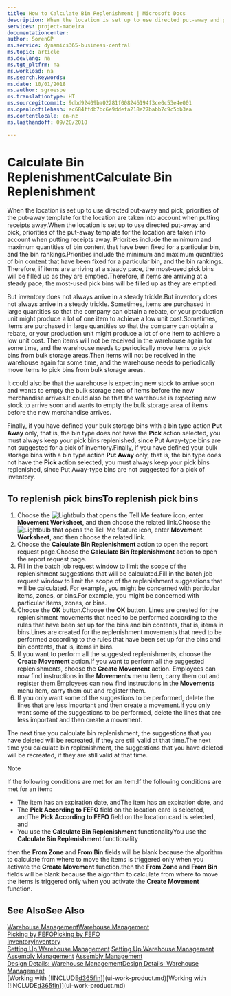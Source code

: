 ```yaml
---
title: How to Calculate Bin Replenishment | Microsoft Docs
description: When the location is set up to use directed put-away and pick, priorities of the put-away template for the location are taken into account when putting receipts away.
services: project-madeira
documentationcenter: 
author: SorenGP
ms.service: dynamics365-business-central
ms.topic: article
ms.devlang: na
ms.tgt_pltfrm: na
ms.workload: na
ms.search.keywords: 
ms.date: 10/01/2018
ms.author: sgroespe
ms.translationtype: HT
ms.sourcegitcommit: 9dbd92409ba02281f008246194f3ce0c53e4e001
ms.openlocfilehash: ac684ffdb7bc6e9ddefa218e27babb7c9c5bb3ea
ms.contentlocale: en-nz
ms.lasthandoff: 09/28/2018

---
```

# <a name="calculate-bin-replenishment"></a><span data-ttu-id="9e289-103">Calculate Bin Replenishment</span><span class="sxs-lookup"><span data-stu-id="9e289-103">Calculate Bin Replenishment</span></span>
<span data-ttu-id="9e289-104">When the location is set up to use directed put-away and pick, priorities of the put-away template for the location are taken into account when putting receipts away.</span><span class="sxs-lookup"><span data-stu-id="9e289-104">When the location is set up to use directed put-away and pick, priorities of the put-away template for the location are taken into account when putting receipts away.</span></span> <span data-ttu-id="9e289-105">Priorities include the minimum and maximum quantities of bin content that have been fixed for a particular bin, and the bin rankings.</span><span class="sxs-lookup"><span data-stu-id="9e289-105">Priorities include the minimum and maximum quantities of bin content that have been fixed for a particular bin, and the bin rankings.</span></span> <span data-ttu-id="9e289-106">Therefore, if items are arriving at a steady pace, the most-used pick bins will be filled up as they are emptied.</span><span class="sxs-lookup"><span data-stu-id="9e289-106">Therefore, if items are arriving at a steady pace, the most-used pick bins will be filled up as they are emptied.</span></span>  

<span data-ttu-id="9e289-107">But inventory does not always arrive in a steady trickle.</span><span class="sxs-lookup"><span data-stu-id="9e289-107">But inventory does not always arrive in a steady trickle.</span></span> <span data-ttu-id="9e289-108">Sometimes, items are purchased in large quantities so that the company can obtain a rebate, or your production unit might produce a lot of one item to achieve a low unit cost.</span><span class="sxs-lookup"><span data-stu-id="9e289-108">Sometimes, items are purchased in large quantities so that the company can obtain a rebate, or your production unit might produce a lot of one item to achieve a low unit cost.</span></span> <span data-ttu-id="9e289-109">Then items will not be received in the warehouse again for some time, and the warehouse needs to periodically move items to pick bins from bulk storage areas.</span><span class="sxs-lookup"><span data-stu-id="9e289-109">Then items will not be received in the warehouse again for some time, and the warehouse needs to periodically move items to pick bins from bulk storage areas.</span></span>  

<span data-ttu-id="9e289-110">It could also be that the warehouse is expecting new stock to arrive soon and wants to empty the bulk storage area of items before the new merchandise arrives.</span><span class="sxs-lookup"><span data-stu-id="9e289-110">It could also be that the warehouse is expecting new stock to arrive soon and wants to empty the bulk storage area of items before the new merchandise arrives.</span></span>  

<span data-ttu-id="9e289-111">Finally, if you have defined your bulk storage bins with a bin type action **Put Away** only, that is, the bin type does not have the **Pick** action selected, you must always keep your pick bins replenished, since Put Away-type bins are not suggested for a pick of inventory.</span><span class="sxs-lookup"><span data-stu-id="9e289-111">Finally, if you have defined your bulk storage bins with a bin type action **Put Away** only, that is, the bin type does not have the **Pick** action selected, you must always keep your pick bins replenished, since Put Away-type bins are not suggested for a pick of inventory.</span></span>  

## <a name="to-replenish-pick-bins"></a><span data-ttu-id="9e289-112">To replenish pick bins</span><span class="sxs-lookup"><span data-stu-id="9e289-112">To replenish pick bins</span></span>  
1.  <span data-ttu-id="9e289-113">Choose the ![Lightbulb that opens the Tell Me feature](media/ui-search/search_small.png "Tell me what you want to do") icon, enter **Movement Worksheet**, and then choose the related link.</span><span class="sxs-lookup"><span data-stu-id="9e289-113">Choose the ![Lightbulb that opens the Tell Me feature](media/ui-search/search_small.png "Tell me what you want to do") icon, enter **Movement Worksheet**, and then choose the related link.</span></span>  
2.  <span data-ttu-id="9e289-114">Choose the **Calculate Bin Replenishment** action to open the report request page.</span><span class="sxs-lookup"><span data-stu-id="9e289-114">Choose the **Calculate Bin Replenishment** action to open the report request page.</span></span>  
3.  <span data-ttu-id="9e289-115">Fill in the batch job request window to limit the scope of the replenishment suggestions that will be calculated.</span><span class="sxs-lookup"><span data-stu-id="9e289-115">Fill in the batch job request window to limit the scope of the replenishment suggestions that will be calculated.</span></span> <span data-ttu-id="9e289-116">For example, you might be concerned with particular items, zones, or bins.</span><span class="sxs-lookup"><span data-stu-id="9e289-116">For example, you might be concerned with particular items, zones, or bins.</span></span>  
4.  <span data-ttu-id="9e289-117">Choose the **OK** button.</span><span class="sxs-lookup"><span data-stu-id="9e289-117">Choose the **OK** button.</span></span> <span data-ttu-id="9e289-118">Lines are created for the replenishment movements that need to be performed according to the rules that have been set up for the bins and bin contents, that is, items in bins.</span><span class="sxs-lookup"><span data-stu-id="9e289-118">Lines are created for the replenishment movements that need to be performed according to the rules that have been set up for the bins and bin contents, that is, items in bins.</span></span>  
5.  <span data-ttu-id="9e289-119">If you want to perform all the suggested replenishments, choose the **Create Movement** action.</span><span class="sxs-lookup"><span data-stu-id="9e289-119">If you want to perform all the suggested replenishments, choose the **Create Movement** action.</span></span> <span data-ttu-id="9e289-120">Employees can now find instructions in the **Movements** menu item, carry them out and register them.</span><span class="sxs-lookup"><span data-stu-id="9e289-120">Employees can now find instructions in the **Movements** menu item, carry them out and register them.</span></span>  
6.  <span data-ttu-id="9e289-121">If you only want some of the suggestions to be performed, delete the lines that are less important and then create a movement.</span><span class="sxs-lookup"><span data-stu-id="9e289-121">If you only want some of the suggestions to be performed, delete the lines that are less important and then create a movement.</span></span>  

<span data-ttu-id="9e289-122">The next time you calculate bin replenishment, the suggestions that you have deleted will be recreated, if they are still valid at that time.</span><span class="sxs-lookup"><span data-stu-id="9e289-122">The next time you calculate bin replenishment, the suggestions that you have deleted will be recreated, if they are still valid at that time.</span></span>  

> [!NOTE]  
>  <span data-ttu-id="9e289-123">If the following conditions are met for an item:</span><span class="sxs-lookup"><span data-stu-id="9e289-123">If the following conditions are met for an item:</span></span>  
>   
>  -   <span data-ttu-id="9e289-124">The item has an expiration date, and</span><span class="sxs-lookup"><span data-stu-id="9e289-124">The item has an expiration date, and</span></span>  
> -   <span data-ttu-id="9e289-125">The **Pick According to FEFO** field on the location card is selected, and</span><span class="sxs-lookup"><span data-stu-id="9e289-125">The **Pick According to FEFO** field on the location card is selected, and</span></span>  
> -   <span data-ttu-id="9e289-126">You use the **Calculate Bin Replenishment** functionality</span><span class="sxs-lookup"><span data-stu-id="9e289-126">You use the **Calculate Bin Replenishment** functionality</span></span>  
>   
>  <span data-ttu-id="9e289-127">then the **From Zone** and **From Bin** fields will be blank because the algorithm to calculate from where to move the items is triggered only when you activate the **Create Movement** function.</span><span class="sxs-lookup"><span data-stu-id="9e289-127">then the **From Zone** and **From Bin** fields will be blank because the algorithm to calculate from where to move the items is triggered only when you activate the **Create Movement** function.</span></span>  

## <a name="see-also"></a><span data-ttu-id="9e289-128">See Also</span><span class="sxs-lookup"><span data-stu-id="9e289-128">See Also</span></span>  
[<span data-ttu-id="9e289-129">Warehouse Management</span><span class="sxs-lookup"><span data-stu-id="9e289-129">Warehouse Management</span></span>](warehouse-manage-warehouse.md)  
[<span data-ttu-id="9e289-130">Picking by FEFO</span><span class="sxs-lookup"><span data-stu-id="9e289-130">Picking by FEFO</span></span>](warehouse-picking-by-fefo.md)  
[<span data-ttu-id="9e289-131">Inventory</span><span class="sxs-lookup"><span data-stu-id="9e289-131">Inventory</span></span>](inventory-manage-inventory.md)  
<span data-ttu-id="9e289-132">[Setting Up Warehouse Management](warehouse-setup-warehouse.md)   </span><span class="sxs-lookup"><span data-stu-id="9e289-132">[Setting Up Warehouse Management](warehouse-setup-warehouse.md)   </span></span>  
<span data-ttu-id="9e289-133">[Assembly Management](assembly-assemble-items.md)  </span><span class="sxs-lookup"><span data-stu-id="9e289-133">[Assembly Management](assembly-assemble-items.md)  </span></span>  
[<span data-ttu-id="9e289-134">Design Details: Warehouse Management</span><span class="sxs-lookup"><span data-stu-id="9e289-134">Design Details: Warehouse Management</span></span>](design-details-warehouse-management.md)  
<span data-ttu-id="9e289-135">[Working with [!INCLUDE[d365fin](includes/d365fin_md.md)]](ui-work-product.md)</span><span class="sxs-lookup"><span data-stu-id="9e289-135">[Working with [!INCLUDE[d365fin](includes/d365fin_md.md)]](ui-work-product.md)</span></span>

